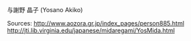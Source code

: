 与謝野 晶子 (Yosano Akiko)

Sources:
http://www.aozora.gr.jp/index_pages/person885.html
http://jti.lib.virginia.edu/japanese/midaregami/YosMida.html